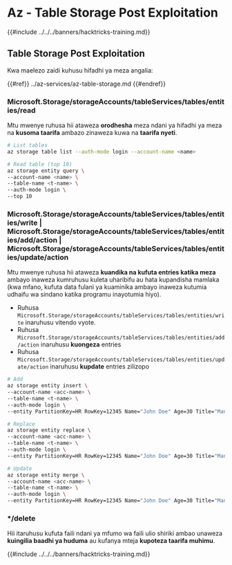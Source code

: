 # Az - Table Storage Post Exploitation

{{#include ../../../banners/hacktricks-training.md}}

## Table Storage Post Exploitation

Kwa maelezo zaidi kuhusu hifadhi ya meza angalia:

{{#ref}}
../az-services/az-table-storage.md
{{#endref}}

### Microsoft.Storage/storageAccounts/tableServices/tables/entities/read

Mtu mwenye ruhusa hii ataweza **orodhesha** meza ndani ya hifadhi ya meza na **kusoma taarifa** ambazo zinaweza kuwa na **taarifa nyeti**.
```bash
# List tables
az storage table list --auth-mode login --account-name <name>

# Read table (top 10)
az storage entity query \
--account-name <name> \
--table-name <t-name> \
--auth-mode login \
--top 10
```
### Microsoft.Storage/storageAccounts/tableServices/tables/entities/write | Microsoft.Storage/storageAccounts/tableServices/tables/entities/add/action | Microsoft.Storage/storageAccounts/tableServices/tables/entities/update/action

Mtu mwenye ruhusa hii ataweza **kuandika na kufuta entries katika meza** ambayo inaweza kumruhusu kuleta uharibifu au hata kupandisha mamlaka (kwa mfano, kufuta data fulani ya kuaminika ambayo inaweza kutumia udhaifu wa sindano katika programu inayotumia hiyo).

- Ruhusa `Microsoft.Storage/storageAccounts/tableServices/tables/entities/write` inaruhusu vitendo vyote.
- Ruhusa `Microsoft.Storage/storageAccounts/tableServices/tables/entities/add/action` inaruhusu **kuongeza** entries
- Ruhusa `Microsoft.Storage/storageAccounts/tableServices/tables/entities/update/action` inaruhusu **kupdate** entries zilizopo
```bash
# Add
az storage entity insert \
--account-name <acc-name> \
--table-name <t-name> \
--auth-mode login \
--entity PartitionKey=HR RowKey=12345 Name="John Doe" Age=30 Title="Manager"

# Replace
az storage entity replace \
--account-name <acc-name> \
--table-name <t-name> \
--auth-mode login \
--entity PartitionKey=HR RowKey=12345 Name="John Doe" Age=30 Title="Manager"

# Update
az storage entity merge \
--account-name <acc-name> \
--table-name <t-name> \
--auth-mode login \
--entity PartitionKey=HR RowKey=12345 Name="John Doe" Age=30 Title="Manager"
```
### \*/delete

Hii itaruhusu kufuta faili ndani ya mfumo wa faili ulio shiriki ambao unaweza **kuingilia baadhi ya huduma** au kufanya mteja **kupoteza taarifa muhimu**.

{{#include ../../../banners/hacktricks-training.md}}

